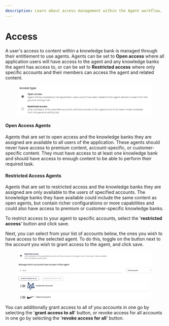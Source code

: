 ```yaml
---
description: Learn about access management within the Agent workflow.
---
```


# Access

A user's access to content within a knowledge bank is managed through their entitlement to use agents. Agents can be set to **Open access** where all application users will have access to the agent and any knowledge banks the agent has access to, or can be set to **Restricted access** where only specific accounts and their members can access the agent and related content.&#x20;

<figure><img src="../../../../.gitbook/assets/Screenshot (58).png" alt=""><figcaption></figcaption></figure>

#### Open Access Agents

Agents that are set to open access and the knowledge banks they are assigned are available to all users of the application. These agents should never have access to premium content, account-specific, or customer-specific content. They must have access to at least one knowledge bank and should have access to enough content to be able to perform their required task.

#### Restricted Access Agents

Agents that are set to restricted access and the knowledge banks they are assigned are only available to the users of specified accounts. The knowledge banks they have available could include the same content as open agents, but contain richer configurations or more capabilities and could also have access to premium or customer-specific knowledge banks.

To restrict access to your agent to specific accounts, select the '**restricted access**' button and click save.&#x20;

Next, you can select from your list of accounts below, the ones you wish to have access to the selected agent. To do this, toggle on the button next to the account you wish to grant access to the agent, and click save.&#x20;

<figure><img src="../../../../.gitbook/assets/summit10 2024-06-19 20-56-41.png" alt=""><figcaption></figcaption></figure>

You can additionally grant access to all of you accounts in one go by selecting the '**grant access to all**' button, or revoke access for all accounts in one go by selecting the '**revoke access for all**' button.
